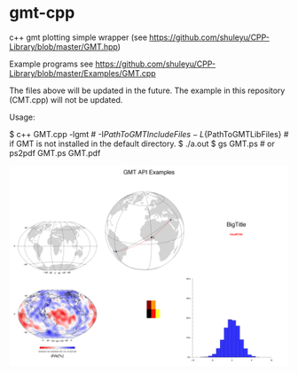 # gmt-cpp
c++ gmt plotting simple wrapper (see https://github.com/shuleyu/CPP-Library/blob/master/GMT.hpp)

Example programs see https://github.com/shuleyu/CPP-Library/blob/master/Examples/GMT.cpp

The files above will be updated in the future. The example in this repository (CMT.cpp) will not be updated.

Usage:

$ c++ GMT.cpp -lgmt # -I${PathToGMTIncludeFiles} -L${PathToGMTLibFiles} # if GMT is not installed in the default directory.
$ ./a.out
$ gs GMT.ps # or ps2pdf GMT.ps GMT.pdf

![alt text](https://github.com/shuleyu/gmt-cpp/blob/master/Examples.png)
